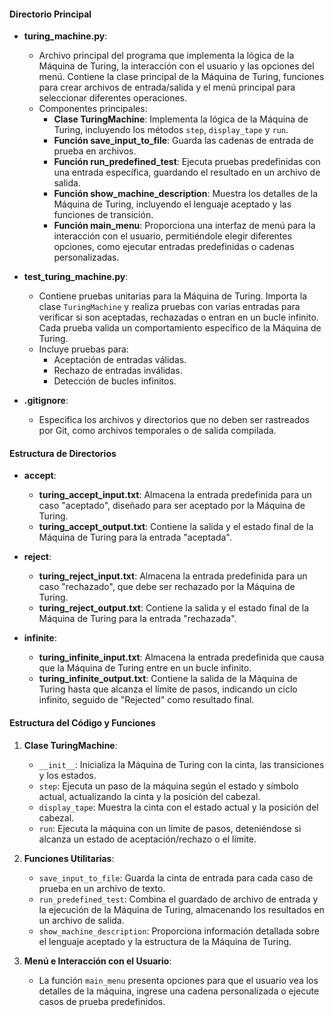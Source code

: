 #### Directorio Principal

- **turing_machine.py**:

  - Archivo principal del programa que implementa la lógica de la Máquina de Turing, la interacción con el usuario y las opciones del menú. Contiene la clase principal de la Máquina de Turing, funciones para crear archivos de entrada/salida y el menú principal para seleccionar diferentes operaciones.
  - Componentes principales:
    - **Clase TuringMachine**: Implementa la lógica de la Máquina de Turing, incluyendo los métodos `step`, `display_tape` y `run`.
    - **Función save_input_to_file**: Guarda las cadenas de entrada de prueba en archivos.
    - **Función run_predefined_test**: Ejecuta pruebas predefinidas con una entrada específica, guardando el resultado en un archivo de salida.
    - **Función show_machine_description**: Muestra los detalles de la Máquina de Turing, incluyendo el lenguaje aceptado y las funciones de transición.
    - **Función main_menu**: Proporciona una interfaz de menú para la interacción con el usuario, permitiéndole elegir diferentes opciones, como ejecutar entradas predefinidas o cadenas personalizadas.

- **test_turing_machine.py**:

  - Contiene pruebas unitarias para la Máquina de Turing. Importa la clase `TuringMachine` y realiza pruebas con varias entradas para verificar si son aceptadas, rechazadas o entran en un bucle infinito. Cada prueba valida un comportamiento específico de la Máquina de Turing.
  - Incluye pruebas para:
    - Aceptación de entradas válidas.
    - Rechazo de entradas inválidas.
    - Detección de bucles infinitos.

- **.gitignore**:
  - Especifica los archivos y directorios que no deben ser rastreados por Git, como archivos temporales o de salida compilada.

#### Estructura de Directorios

- **accept**:

  - **turing_accept_input.txt**: Almacena la entrada predefinida para un caso "aceptado", diseñado para ser aceptado por la Máquina de Turing.
  - **turing_accept_output.txt**: Contiene la salida y el estado final de la Máquina de Turing para la entrada "aceptada".

- **reject**:

  - **turing_reject_input.txt**: Almacena la entrada predefinida para un caso "rechazado", que debe ser rechazado por la Máquina de Turing.
  - **turing_reject_output.txt**: Contiene la salida y el estado final de la Máquina de Turing para la entrada "rechazada".

- **infinite**:
  - **turing_infinite_input.txt**: Almacena la entrada predefinida que causa que la Máquina de Turing entre en un bucle infinito.
  - **turing_infinite_output.txt**: Contiene la salida de la Máquina de Turing hasta que alcanza el límite de pasos, indicando un ciclo infinito, seguido de "Rejected" como resultado final.

#### Estructura del Código y Funciones

1. **Clase TuringMachine**:

   - `__init__`: Inicializa la Máquina de Turing con la cinta, las transiciones y los estados.
   - `step`: Ejecuta un paso de la máquina según el estado y símbolo actual, actualizando la cinta y la posición del cabezal.
   - `display_tape`: Muestra la cinta con el estado actual y la posición del cabezal.
   - `run`: Ejecuta la máquina con un límite de pasos, deteniéndose si alcanza un estado de aceptación/rechazo o el límite.

2. **Funciones Utilitarias**:

   - `save_input_to_file`: Guarda la cinta de entrada para cada caso de prueba en un archivo de texto.
   - `run_predefined_test`: Combina el guardado de archivo de entrada y la ejecución de la Máquina de Turing, almacenando los resultados en un archivo de salida.
   - `show_machine_description`: Proporciona información detallada sobre el lenguaje aceptado y la estructura de la Máquina de Turing.

3. **Menú e Interacción con el Usuario**:
   - La función `main_menu` presenta opciones para que el usuario vea los detalles de la máquina, ingrese una cadena personalizada o ejecute casos de prueba predefinidos.
